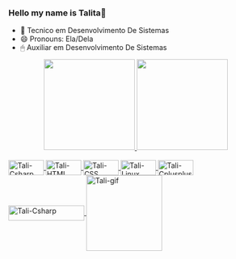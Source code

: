 ### Hello my name is Talita👋

- 🌱 Tecnico em Desenvolvimento De Sistemas
- 😄 Pronouns: Ela/Dela
- 🖱 Auxiliar em Desenvolvimento De Sistemas

<div align="center">
  <a href="https://github.com/talitatodesco">
  <img height="180em" src="https://github-readme-stats.vercel.app/api?username=talitatodesco&show_icons=true&theme=shades-of-purple&include_all_commits=true&count_private=true"/>
  <img height="180em" src="https://github-readme-stats.vercel.app/api/top-langs/?username=talitatodesco&layout=compact&langs_count=7&theme=shades-of-purple"/>
</div>

  <div style="display: inline_block"><br>
  <img align="center" alt="Tali-Csharp" height="30" width="70" src="https://img.shields.io/badge/C%23-239120?style=for-the-badge&logo=c-sharp&logoColor=white">
  <img align="center" alt="Tali-HTML" height="30" width="70" src="https://img.shields.io/badge/HTML5-E34F26?style=for-the-badge&logo=html5&logoColor=white">
  <img align="center" alt="Tali-CSS" height="30" width="70" src="https://img.shields.io/badge/CSS3-1572B6?style=for-the-badge&logo=css3&logoColor=white">
  <img align="center" alt="Tali-Linux" height="30" width="70" src="https://img.shields.io/badge/Ubuntu-E95420?style=for-the-badge&logo=ubuntu&logoColor=white">
  <img align="center" alt="Tali-Cplusplus" height="30" width="70" src="https://img.shields.io/badge/C%2B%2B-00599C?style=for-the-badge&logo=c%2B%2B&logoColor=white">
  <img align="center" alt="Tali-Csharp" height="30" width="150" src="https://img.shields.io/badge/Nintendo_3DS-D12228?style=for-the-badge&logo=nintendo-3ds&logoColor=white">


<img align="center" alt="Tali-gif" height="150" width="150" src="https://user-images.githubusercontent.com/70537487/187008751-6987fc8d-cedf-491b-a2f7-6f8e1cba75c8.gif">

</div>

